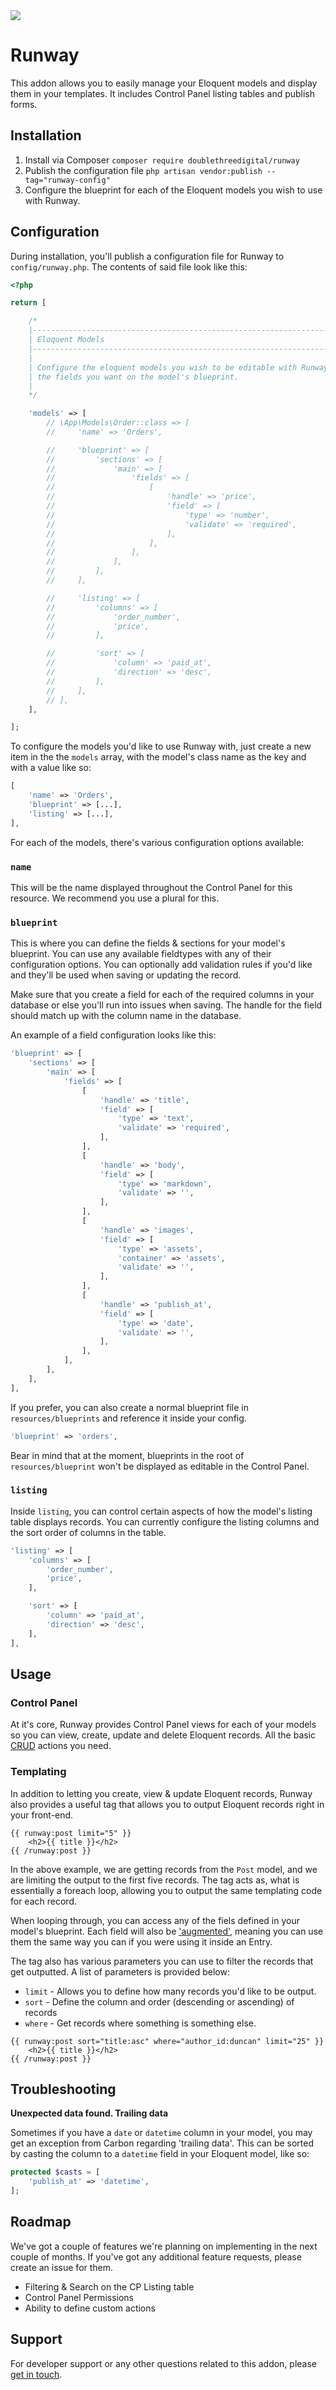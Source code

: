 <img src="./banner.png">

# Runway

This addon allows you to easily manage your Eloquent models and display them in your templates. It includes Control Panel listing tables and publish forms.

## Installation

1. Install via Composer `composer require doublethreedigital/runway`
2. Publish the configuration file `php artisan vendor:publish --tag="runway-config"`
3. Configure the blueprint for each of the Eloquent models you wish to use with Runway.

## Configuration

During installation, you'll publish a configuration file for Runway to `config/runway.php`. The contents of said file look like this:

```php
<?php

return [

    /*
    |--------------------------------------------------------------------------
    | Eloquent Models
    |--------------------------------------------------------------------------
    |
    | Configure the eloquent models you wish to be editable with Runway and
    | the fields you want on the model's blueprint.
    |
    */

    'models' => [
        // \App\Models\Order::class => [
        //     'name' => 'Orders',

        //     'blueprint' => [
        //         'sections' => [
        //             'main' => [
        //                 'fields' => [
        //                     [
        //                         'handle' => 'price',
        //                         'field' => [
        //                             'type' => 'number',
        //                             'validate' => 'required',
        //                         ],
        //                     ],
        //                 ],
        //             ],
        //         ],
        //     ],

        //     'listing' => [
        //         'columns' => [
        //             'order_number',
        //             'price',
        //         ],

        //         'sort' => [
        //             'column' => 'paid_at',
        //             'direction' => 'desc',
        //         ],
        //     ],
        // ],
    ],

];
```

To configure the models you'd like to use Runway with, just create a new item in the the `models` array, with the model's class name as the key and with a value like so:

```php
[
    'name' => 'Orders',
    'blueprint' => [...],
    'listing' => [...],
],
```

For each of the models, there's various configuration options available:

### `name`
This will be the name displayed throughout the Control Panel for this resource. We recommend you use a plural for this.

### `blueprint`
This is where you can define the fields & sections for your model's blueprint. You can use any available fieldtypes with any of their configuration options. You can optionally add validation rules if you'd like and they'll be used when saving or updating the record.

Make sure that you create a field for each of the required columns in your database or else you'll run into issues when saving. The handle for the field should match up with the column name in the database.

An example of a field configuration looks like this:

```php
'blueprint' => [
    'sections' => [
        'main' => [
            'fields' => [
                [
                    'handle' => 'title',
                    'field' => [
                        'type' => 'text',
                        'validate' => 'required',
                    ],
                ],
                [
                    'handle' => 'body',
                    'field' => [
                        'type' => 'markdown',
                        'validate' => '',
                    ],
                ],
                [
                    'handle' => 'images',
                    'field' => [
                        'type' => 'assets',
                        'container' => 'assets',
                        'validate' => '',
                    ],
                ],
                [
                    'handle' => 'publish_at',
                    'field' => [
                        'type' => 'date',
                        'validate' => '',
                    ],
                ],
            ],
        ],
    ],
],
```

If you prefer, you can also create a normal blueprint file in `resources/blueprints` and reference it inside your config.

```php
'blueprint' => 'orders',
```

Bear in mind that at the moment, blueprints in the root of `resources/blueprint` won't be displayed as editable in the Control Panel.

### `listing`

Inside `listing`, you can control certain aspects of how the model's listing table displays records. You can currently configure the listing columns and the sort order of columns in the table.

```php
'listing' => [
    'columns' => [
        'order_number',
        'price',
    ],

    'sort' => [
        'column' => 'paid_at',
        'direction' => 'desc',
    ],
],
```

## Usage

### Control Panel

At it's core, Runway provides Control Panel views for each of your models so you can view, create, update and delete Eloquent records. All the basic [CRUD](https://www.codecademy.com/articles/what-is-crud) actions you need.

### Templating

In addition to letting you create, view & update Eloquent records, Runway also provides a useful tag that allows you to output Eloquent records right in your front-end.

```antlers
{{ runway:post limit="5" }}
    <h2>{{ title }}</h2>
{{ /runway:post }}
```

In the above example, we are getting records from the `Post` model, and we are limiting the output to the first five records. The tag acts as, what is essentially a foreach loop, allowing you to output the same templating code for each record.

When looping through, you can access any of the fiels defined in your model's blueprint. Each field will also be ['augmented'](https://statamic.dev/extending/augmentation#what-is-augmentation), meaning you can use them the same way you can if you were using it inside an Entry.

The tag also has various parameters you can use to filter the records that get outputted. A list of parameters is provided below:

* `limit` - Allows you to define how many records you'd like to be output.
* `sort` - Define the column and order (descending or ascending) of records
* `where` - Get records where something is something else.

```antlers
{{ runway:post sort="title:asc" where="author_id:duncan" limit="25" }}
    <h2>{{ title }}</h2>
{{ /runway:post }}
```

## Troubleshooting

**Unexpected data found. Trailing data**

Sometimes if you have a `date` or `datetime` column in your model, you may get an exception from Carbon regarding 'trailing data'. This can be sorted by casting the column to a `datetime` field in your Eloquent model, like so:

```php
protected $casts = [
    'publish_at' => 'datetime',
];
```

## Roadmap

We've got a couple of features we're planning on implementing in the next couple of months. If you've got any additional feature requests, please create an issue for them.

* Filtering & Search on the CP Listing table
* Control Panel Permissions
* Ability to define custom actions

## Support
For developer support or any other questions related to this addon, please [get in touch](mailto:hello@doublethree.digital).
